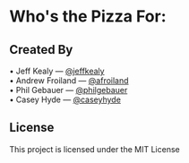 # Who's the Pizza For:

## Created By

• Jeff Kealy — [@jeffkealy](http://github.com/jeffkealy)  
• Andrew Froiland — [@afroiland](http://github.com/afroiland)  
• Phil Gebauer — [@philgebauer](http://github.com/philgebauer)  
• Casey Hyde — [@caseyhyde](http://github.com/caseyhyde)  


## License

This project is licensed under the MIT License
